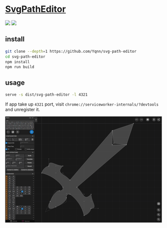 # [SvgPathEditor](https://github.com/Yqnn/svg-path-editor)

![](https://img.shields.io/github/license/Yqnn/svg-path-editor) ![](https://img.shields.io/github/last-commit/scillidan/svg-path-editor/master?label=last%20commit%20(fork))

## install

```sh
git clone --depth=1 https://github.com/Yqnn/svg-path-editor
cd svg-path-editor
npm install
npm run build
```

## usage

```sh
serve -s dist/svg-path-editor -l 4321
```

If app take up `4321` port, visit `chrome://serviceworker-internals/?devtools` and unregister it.

![svg-path-editor](/_image/optWeb/svg-path-editor.png)
